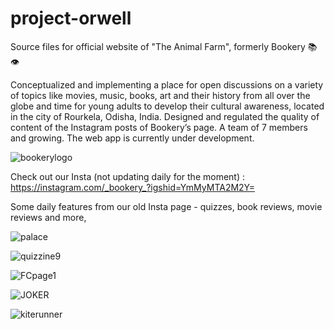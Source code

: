 # project-orwell
Source files for official website of "The Animal Farm", formerly Bookery 📚👁

Conceptualized and implementing a place for open discussions on a variety of topics like movies, music, books, art and their history from all over the globe and time for young adults to develop their cultural awareness, located in the city of Rourkela, Odisha, India. Designed and regulated the quality of content of the Instagram posts of Bookery’s page. A team of 7 members and growing. The web app is currently under development.


![bookerylogo](https://user-images.githubusercontent.com/88293763/172064042-2f11fef1-b86c-47c0-853a-73deb2d8d12f.jpeg)

Check out our Insta (not updating daily for the moment) : https://instagram.com/_bookery_?igshid=YmMyMTA2M2Y=

Some daily features from our old Insta page - quizzes, book reviews, movie reviews and more,

![palace](https://user-images.githubusercontent.com/88293763/172064147-f3685fae-f088-4883-9e7b-ff26591f96eb.jpeg)

![quizzine9](https://user-images.githubusercontent.com/88293763/172064293-78cdab5d-75fe-44d2-96ab-2e42677eea31.jpeg)

![FCpage1](https://user-images.githubusercontent.com/88293763/172063887-60136690-5d1b-47c8-9d49-6b77a01684bb.png)

![JOKER](https://user-images.githubusercontent.com/88293763/172063896-89fb5a16-6942-493f-b8eb-0a89357ea8be.png)

![kiterunner](https://user-images.githubusercontent.com/88293763/172064428-74fd15af-b20a-4207-b2d5-43d253b910dd.jpeg)

